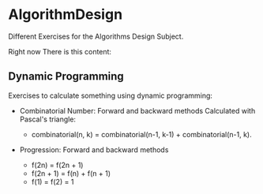 # AlgorithmDesign
Different Exercises for the Algorithms Design Subject.

Right now There is this content:

## Dynamic Programming
Exercises to calculate something using dynamic programming:

- Combinatorial Number: Forward and backward methods
  Calculated with Pascal's triangle:
  - combinatorial(n, k) = combinatorial(n-1, k-1) + combinatorial(n-1, k).

- Progression: Forward and backward methods
  - f(2n) = f(2n + 1)
  - f(2n + 1) = f(n) + f(n + 1)
  - f(1) = f(2) = 1

